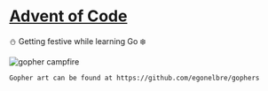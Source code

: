 # [Advent of Code](https://adventofcode.com/)

⛄️ Getting festive while learning Go ❄️

![gopher campfire](https://github.com/egonelbre/gophers/blob/master/sketch/adventure/poking-fire.png?raw=true)
```
Gopher art can be found at https://github.com/egonelbre/gophers
```
